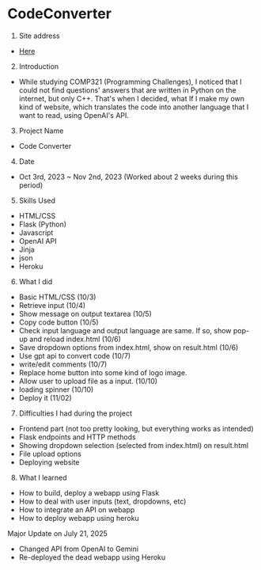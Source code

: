 # CodeConverter

1. Site address
* [Here](https://code-convert-app-81426e40684a.herokuapp.com)


2. Introduction
* While studying COMP321 (Programming Challenges), I noticed that I could not find questions' answers that are written in Python on the internet, but only C++. That's when I decided, what If I make my own kind of website, which translates the code into another language that I want to read, using OpenAI's API.

3. Project Name
* Code Converter

4. Date
* Oct 3rd, 2023 ~ Nov 2nd, 2023 (Worked about 2 weeks during this period)

5. Skills Used
* HTML/CSS
* Flask (Python)
* Javascript
* OpenAI API
* Jinja
* json
* Heroku

6. What I did
* Basic HTML/CSS (10/3)
* Retrieve input (10/4)
* Show message on output textarea (10/5)
* Copy code button (10/5)
* Check input language and output language are same. If so, show pop-up and reload index.html (10/6)
* Save dropdown options from index.html, show on result.html (10/6)
* Use gpt api to convert code (10/7)
* write/edit comments (10/7)
* Replace home button into some kind of logo image. 
* Allow user to upload file as a input. (10/10)
* loading spinner (10/10)
* Deploy it (11/02)

7. Difficulties I had during the project
* Frontend part (not too pretty looking, but everything works as intended)
* Flask endpoints and HTTP methods 
* Showing dropdown selection (selected from index.html) on result.html
* File upload options
* Deploying website

8. What I learned
* How to build, deploy a webapp using Flask
* How to deal with user inputs (text, dropdowns, etc)
* How to integrate an API on webapp
* How to deploy webapp using heroku



Major Update on July 21, 2025
* Changed API from OpenAI to Gemini
* Re-deployed the dead webapp using Heroku
